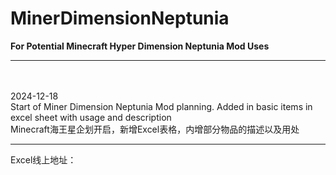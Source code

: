 # MinerDimensionNeptunia
<b>For Potential Minecraft Hyper Dimension Neptunia Mod Uses</b>
***
<br>
<br>
2024-12-18 <br>
Start of Miner Dimension Neptunia Mod planning. Added in basic items in excel sheet with usage and description<br>
Minecraft海王星企划开启，新增Excel表格，内增部分物品的描述以及用处<br>

***
Excel线上地址：
